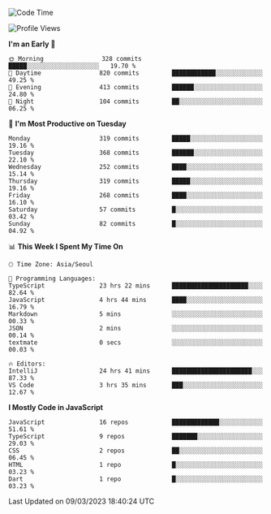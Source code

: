 <!--START_SECTION:waka-->
![Code Time](http://img.shields.io/badge/Code%20Time-4%2C524%20hrs%2018%20mins-blue)

![Profile Views](http://img.shields.io/badge/Profile%20Views-3-blue)

**I'm an Early 🐤** 

```text
🌞 Morning                328 commits         █████░░░░░░░░░░░░░░░░░░░░   19.70 % 
🌆 Daytime                820 commits         ████████████░░░░░░░░░░░░░   49.25 % 
🌃 Evening                413 commits         ██████░░░░░░░░░░░░░░░░░░░   24.80 % 
🌙 Night                  104 commits         ██░░░░░░░░░░░░░░░░░░░░░░░   06.25 % 
```
📅 **I'm Most Productive on Tuesday** 

```text
Monday                   319 commits         █████░░░░░░░░░░░░░░░░░░░░   19.16 % 
Tuesday                  368 commits         ██████░░░░░░░░░░░░░░░░░░░   22.10 % 
Wednesday                252 commits         ████░░░░░░░░░░░░░░░░░░░░░   15.14 % 
Thursday                 319 commits         █████░░░░░░░░░░░░░░░░░░░░   19.16 % 
Friday                   268 commits         ████░░░░░░░░░░░░░░░░░░░░░   16.10 % 
Saturday                 57 commits          █░░░░░░░░░░░░░░░░░░░░░░░░   03.42 % 
Sunday                   82 commits          █░░░░░░░░░░░░░░░░░░░░░░░░   04.92 % 
```


📊 **This Week I Spent My Time On** 

```text
🕑︎ Time Zone: Asia/Seoul

💬 Programming Languages: 
TypeScript               23 hrs 22 mins      █████████████████████░░░░   82.64 % 
JavaScript               4 hrs 44 mins       ████░░░░░░░░░░░░░░░░░░░░░   16.79 % 
Markdown                 5 mins              ░░░░░░░░░░░░░░░░░░░░░░░░░   00.33 % 
JSON                     2 mins              ░░░░░░░░░░░░░░░░░░░░░░░░░   00.14 % 
textmate                 0 secs              ░░░░░░░░░░░░░░░░░░░░░░░░░   00.03 % 

🔥 Editors: 
IntelliJ                 24 hrs 41 mins      ██████████████████████░░░   87.33 % 
VS Code                  3 hrs 35 mins       ███░░░░░░░░░░░░░░░░░░░░░░   12.67 % 
```

**I Mostly Code in JavaScript** 

```text
JavaScript               16 repos            █████████████░░░░░░░░░░░░   51.61 % 
TypeScript               9 repos             ███████░░░░░░░░░░░░░░░░░░   29.03 % 
CSS                      2 repos             ██░░░░░░░░░░░░░░░░░░░░░░░   06.45 % 
HTML                     1 repo              █░░░░░░░░░░░░░░░░░░░░░░░░   03.23 % 
Dart                     1 repo              █░░░░░░░░░░░░░░░░░░░░░░░░   03.23 % 
```




 Last Updated on 09/03/2023 18:40:24 UTC
<!--END_SECTION:waka-->
